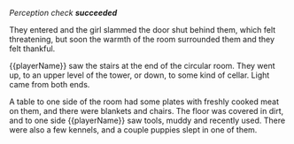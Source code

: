 _Perception check **succeeded**_

They entered and the girl slammed the door shut behind them, which felt threatening, but soon the warmth of the room surrounded them and they felt thankful.

{{playerName}} saw the stairs at the end of the circular room. They went up, to an upper level of the tower, or down, to some kind of cellar. Light came from both ends.

A table to one side of the room had some plates with freshly cooked meat on them, and there were blankets and chairs. The floor was covered in dirt, and to one side {{playerName}} saw tools, muddy and recently used. There were also a few kennels, and a couple puppies slept in one of them.
